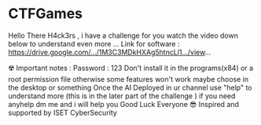 # CTFGames
Hello There H4ck3rs ,
i have a challenge for you watch the video down below to understand even more ...
Link for software : https://drive.google.com/.../1M3C3MDkHXAg5htncLl1.../view...

☢️ Important notes : 
Password : 123
Don't install it in the programs(x84) or a root permission file otherwise some features won't work maybe choose in the desktop or something 
Once the AI Deployed in ur channel use "help" to understand more (this is in the later part of the challenge ) 
if you need anyhelp dm me and i will help you 
Good Luck Everyone 😎 
Inspired and supported by ISET CyberSecurity
